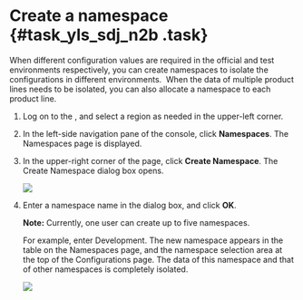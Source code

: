 # Create a namespace {#task_yls_sdj_n2b .task}

When different configuration values are required in the official and test environments respectively, you can create namespaces to isolate the configurations in different environments.  When the data of multiple product lines needs to be isolated, you can also allocate a namespace to each product line.

1.  Log on to the , and select a region as needed in the upper-left corner. 
2.  In the left-side navigation pane of the console, click **Namespaces**. The Namespaces page is displayed.
3.  In the upper-right corner of the page, click **Create Namespace**. The Create Namespace dialog box opens.

    ![](http://aliware-images.oss-cn-hangzhou.aliyuncs.com/acms/ex_db_create_namespace.png)

4.  Enter a namespace name in the dialog box, and click **OK**. 

    **Note:** Currently, one user can create up to five namespaces.

    For example, enter Development. The new namespace appears in the table on the Namespaces page, and the namespace selection area at the top of the Configurations page. The data of this namespace and that of other namespaces is completely isolated.

    ![](http://aliware-images.oss-cn-hangzhou.aliyuncs.com/acms/sc_namespaces.png)


